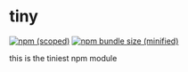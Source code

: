 # tiny
[![npm (scoped)](https://img.shields.io/npm/v/@shon/tiny.svg)](https://github.com/snolangps/tiny)
[![npm bundle size (minified)](https://img.shields.io/bundlephobia/min/@shon/tiny.svg)](https://github.com/snolangps/tiny)

this is the tiniest npm module
